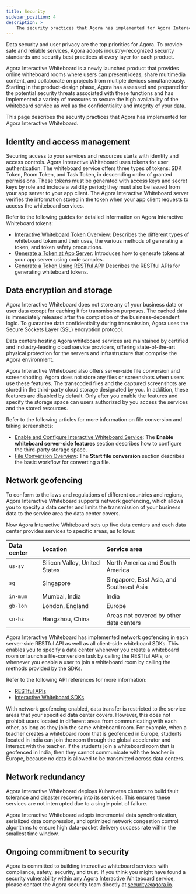 ```yaml
---
title: Security
sidebar_position: 4
description: >
    The security practices that Agora has implemented for Agora Interactive Whiteboard.
---
```


Data security and user privacy are the top priorities for Agora. To provide safe and reliable services, Agora adopts industry-recognized security standards and security best practices at every layer for each product.

Agora Interactive Whiteboard is a newly launched product that provides online whiteboard rooms where users can present ideas, share multimedia content, and collaborate on projects from multiple devices simultaneously. Starting in the product-design phase, Agora has assessed and prepared for the potential security threats associated with these functions and has implemented a variety of measures to secure the high availability of the whiteboard service as well as the confidentiality and integrity of your data. 

This page describes the security practices that Agora has implemented for Agora Interactive Whiteboard.

## Identity and access management

Securing access to your services and resources starts with identity and access controls. Agora Interactive Whiteboard uses tokens for user authentication. The whiteboard service offers three types of tokens: SDK Token, Room Token, and Task Token, in descending order of granted permissions. These tokens must be generated with access keys and secret keys by role and include a validity period; they must also be issued from your app server to your app client. The Agora Interactive Whiteboard server verifies the information stored in the token when your app client requests to access the whiteboard services.

Refer to the following guides for detailed information on Agora Interactive Whiteboard tokens:

- [Interactive Whiteboard Token Overview](../develop/authentication-workflow): Describes the different types of whiteboard token and their uses, the various methods of generating a token, and token safety precautions.
- [Generate a Token at App Server](../develop/generate-token-app-server): Introduces how to generate tokens at your app server using code samples.
- [Generate a Token Using RESTful API](../develop/generate-token-rest): Describes the RESTful APIs for generating whiteboard tokens.

## Data encryption and storage

Agora Interactive Whiteboard does not store any of your business data or user data except for caching it for transmission purposes. The cached data is immediately released after the completion of the business-dependent logic. To guarantee data confidentiality during transmission, Agora uses the Secure Sockets Layer (SSL) encryption protocol.

Data centers hosting Agora whiteboard services are maintained by certified and industry-leading cloud service providers, offering state-of-the-art physical protection for the servers and infrastructure that comprise the Agora environment.

Agora Interactive Whiteboard also offers server-side file conversion and screenshotting. Agora does not store any files or screenshots when users use these features. The transcoded files and the captured screenshots are stored in the third-party cloud storage designated by you. In addition, these features are disabled by default. Only after you enable the features and specify the storage space can users authorized by you access the services and the stored resources. 

Refer to the following articles for more information on file conversion and taking screenshots:

- [Enable and Configure Interactive Whiteboard Service](/interactive-whiteboard/develop/enable-whiteboard): The **Enable whiteboard server-side features** section describes how to configure the third-party storage space.
- [File Conversion Overview](../reference/whiteboard-api/file-conversion): The **Start file conversion** section describes the basic workflow for converting a file.

## Network geofencing

To conform to the laws and regulations of different countries and regions, Agora Interactive Whiteboard supports network geofencing, which allows you to specify a data center and limits the transmission of your business data to the service area the data center covers.

Now Agora Interactive Whiteboard sets up five data centers and each data center provides services to specific areas, as follows:

| Data center | Location                      | Service area                             |
| :---------- | :---------------------------- | :--------------------------------------- |
| `us-sv`     | Silicon Valley, United States | North America and South America          |
| `sg`        | Singapore                     | Singapore, East Asia, and Southeast Asia |
| `in-mum`    | Mumbai, India                 | India                                    |
| `gb-lon`    | London, England               | Europe                                   |
| `cn-hz`     | Hangzhou, China               | Areas not covered by other data centers  |

Agora Interactive Whiteboard has implemented network geofencing in each server-side RESTful API as well as all client-side whiteboard SDKs. This enables you to specify a data center whenever you create a whiteboard room or launch a file-conversion task by calling the RESTful APIs, or whenever you enable a user to join a whiteboard room by calling the methods provided by the SDKs. 

Refer to the following API references for more information:

- [RESTful APIs](../../reference/whiteboard-api/overview) 
- [Interactive Whiteboard SDKs](../../../api-reference?platform=all)



With network geofencing enabled, data transfer is restricted to the service areas that your specified data center covers. However, this does not prohibit users located in different areas from communicating with each other, as long as they join the same whiteboard room. For example, when a teacher creates a whiteboard room that is geofenced in Europe, students located in India can join the room through the global accelerator and interact with the teacher. If the students join a whiteboard room that is geofenced in India, then they cannot communicate with the teacher in Europe, because no data is allowed to be transmitted across data centers. 

## Network redundancy

Agora Interactive Whiteboard deploys Kubernetes clusters to build fault tolerance and disaster recovery into its services. This ensures these services are not interrupted due to a single point of failure.

Agora Interactive Whiteboard adopts incremental data synchronization, serialized data compression, and optimized network congestion control algorithms to ensure high data-packet delivery success rate within the smallest time window.

## Ongoing commitment to security

Agora is committed to building interactive whiteboard services with compliance, safety, security, and trust. If you think you might have found a security vulnerability within any Agora Interactive Whiteboard service, please contact the Agora security team directly at [security@agora.io](mailto:security@agora.io).